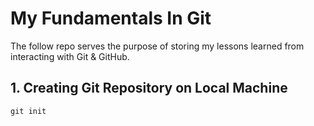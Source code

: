 # My Fundamentals In Git

The follow repo serves the purpose of storing my lessons learned from interacting with Git & GitHub.

## 1. Creating Git Repository on Local Machine

    git init
